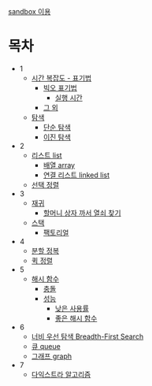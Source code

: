 
[sandbox 이용](https://codehs.com/explore/sandbox)


# 목차
- 1
	- [시간 복잡도 - 표기법](1_.md/#시간-복잡도---표기법)
		- [빅오 표기법](1_.md/#빅오-표기법)
			- [실행 시간](1_.md/#실행-시간)
		- [그 외](1_.md/#그-외)
	- [탐색](1_.md/#탐색)
		- [단순 탐색](1_.md/#단순-탐색)
		- [이진 탐색](1_.md/#이진-탐색)
- 2 
	- [리스트 list](2_.md/#리스트-list)
		- [배열 array](2_.md/#배열-array)
		- [연결 리스트 linked list](2_.md/#연결-리스트-linked-list)
	- [선택 정렬](2_.md/#선택-정렬)
- 3
	- [재귀](3_.md/#재귀)
		- [할머니 상자 까서 열쇠 찾기](3_.md/#할머니-상자-까서-열쇠-찾기)
	- [스택](3_.md/#스택)
		- [팩토리얼](3_.md/#팩토리얼)
- 4
	- [분할 정복](4_.md/#분할-정복)
	- [퀵 정렬](4_.md/#퀵-정렬)
- 5
	- [해시 함수](5_.md/#해시-함수)
		- [충돌](5_.md/#충돌)
		- [성능](5_.md/#성능)
			- [낮은 사용률](5_.md/#낮은-사용률)
			- [좋은 해시 함수](5_.md/#좋은-해시-함수)
- 6
	- [너비 우선 탐색 Breadth-First Search](6_.md/#너비-우선-탐색-breadth-first-search)
	- [큐 queue](6_.md/#큐-queue)
	- [그래프 graph](6_.md/#그래프-graph)
- 7
	- [다익스트라 알고리즘](7_.md/#다익스트라-알고리즘)
	
